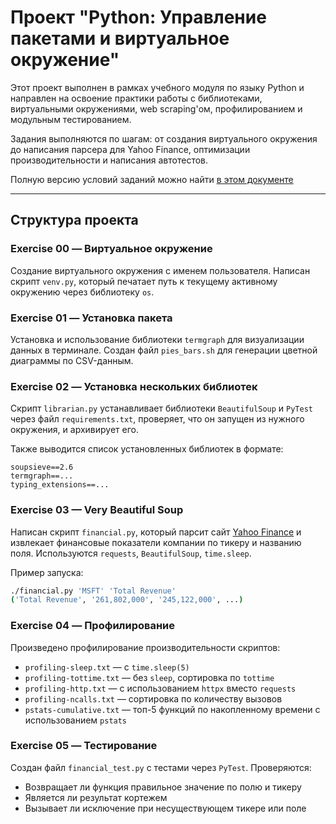 # Проект "Python: Управление пакетами и виртуальное окружение"  

Этот проект выполнен в рамках учебного модуля по языку Python и направлен на освоение практики работы с библиотеками, виртуальными окружениями, web scraping'ом, профилированием и модульным тестированием.  

Задания выполняются по шагам: от создания виртуального окружения до написания парсера для Yahoo Finance, оптимизации производительности и написания автотестов.

Полную версию условий заданий можно найти [в этом документе](README-full.md)

---

## Структура проекта

### Exercise 00 — Виртуальное окружение  
Создание виртуального окружения с именем пользователя. Написан скрипт `venv.py`, который печатает путь к текущему активному окружению через библиотеку `os`.

### Exercise 01 — Установка пакета  
Установка и использование библиотеки `termgraph` для визуализации данных в терминале. Создан файл `pies_bars.sh` для генерации цветной диаграммы по CSV-данным.

### Exercise 02 — Установка нескольких библиотек  
Скрипт `librarian.py` устанавливает библиотеки `BeautifulSoup` и `PyTest` через файл `requirements.txt`, проверяет, что он запущен из нужного окружения, и архивирует его.  

Также выводится список установленных библиотек в формате:
```
soupsieve==2.6
termgraph==...
typing_extensions==...
```

### Exercise 03 — Very Beautiful Soup  
Написан скрипт `financial.py`, который парсит сайт [Yahoo Finance](https://finance.yahoo.com/quote/MSFT/financials?p=MSFT) и извлекает финансовые показатели компании по тикеру и названию поля. Используются `requests`, `BeautifulSoup`, `time.sleep`.

Пример запуска:  
```bash
./financial.py 'MSFT' 'Total Revenue'
('Total Revenue', '261,802,000', '245,122,000', ...)
```

### Exercise 04 — Профилирование  
Произведено профилирование производительности скриптов:

- `profiling-sleep.txt` — с `time.sleep(5)`
- `profiling-tottime.txt` — без `sleep`, сортировка по `tottime`
- `profiling-http.txt` — с использованием `httpx` вместо `requests`
- `profiling-ncalls.txt` — сортировка по количеству вызовов
- `pstats-cumulative.txt` — топ-5 функций по накопленному времени с использованием `pstats`

### Exercise 05 — Тестирование  
Создан файл `financial_test.py` с тестами через `PyTest`. Проверяются:

- Возвращает ли функция правильное значение по полю и тикеру
- Является ли результат кортежем
- Вызывает ли исключение при несуществующем тикере или поле